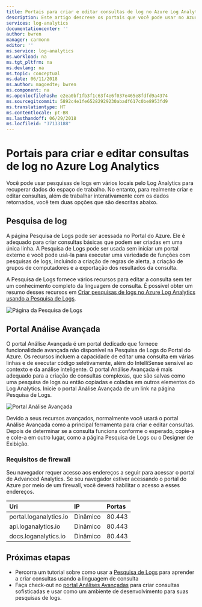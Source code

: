 ```yaml
---
title: Portais para criar e editar consultas de log no Azure Log Analytics | Microsoft Docs
description: Este artigo descreve os portais que você pode usar no Azure Log Analytics para criar e editar pesquisas de logs.
services: log-analytics
documentationcenter: ''
author: bwren
manager: carmonm
editor: ''
ms.service: log-analytics
ms.workload: na
ms.tgt_pltfrm: na
ms.devlang: na
ms.topic: conceptual
ms.date: 06/11/2018
ms.author: magoedte; bwren
ms.component: na
ms.openlocfilehash: e2ea0bf1fb3f1c63f4e6f037e465e8fdfd9a4374
ms.sourcegitcommit: 5892c4e1fe65282929230abadf617c0be8953fd9
ms.translationtype: HT
ms.contentlocale: pt-BR
ms.lasthandoff: 06/29/2018
ms.locfileid: "37133188"
---
```

# <a name="portals-for-creating-and-editing-log-queries-in-azure-log-analytics"></a>Portais para criar e editar consultas de log no Azure Log Analytics

Você pode usar pesquisas de logs em vários locais pelo Log Analytics para recuperar dados do espaço de trabalho.  No entanto, para realmente criar e editar consultas, além de trabalhar interativamente com os dados retornados, você tem duas opções que são descritas abaixo.  

## <a name="log-search"></a>Pesquisa de log 
A página Pesquisa de Logs pode ser acessada no Portal do Azure.  Ele é adequado para criar consultas básicas que podem ser criadas em uma única linha.  A Pesquisa de Logs pode ser usada sem iniciar um portal externo e você pode usá-la para executar uma variedade de funções com pesquisas de logs, incluindo a criação de regras de alerta, a criação de grupos de computadores e a exportação dos resultados da consulta.  

A Pesquisa de Logs fornece vários recursos para editar a consulta sem ter um conhecimento completo da linguagem de consulta.  É possível obter um resumo desses recursos em [Criar pesquisas de logs no Azure Log Analytics usando a Pesquisa de Logs](log-analytics-log-search-log-search-portal.md).


![Página da Pesquisa de Logs](media/log-analytics-log-search-portals/log-search-portal.png)

## <a name="advanced-analytics-portal"></a>Portal Análise Avançada
O portal Análise Avançada é um portal dedicado que fornece funcionalidade avançada não disponível na Pesquisa de Logs do Portal do Azure.  Os recursos incluem a capacidade de editar uma consulta em várias linhas e de executar código seletivamente, além do IntelliSense sensível ao contexto e da análise inteligente.  O portal Análise Avançada é mais adequado para a criação de consultas complexas, que são salvas como uma pesquisa de logs ou então copiadas e coladas em outros elementos do Log Analytics.  Inicie o portal Análise Avançada de um link na página Pesquisa de Logs.

![Portal Análise Avançada](media/log-analytics-log-search-portals/advanced-analytics-portal.png)


Devido a seus recursos avançados, normalmente você usará o portal Análise Avançada como a principal ferramenta para criar e editar consultas.  Depois de determinar se a consulta funciona conforme o esperado, copie-a e cole-a em outro lugar, como a página Pesquisa de Logs ou o Designer de Exibição.  

### <a name="firewall-requirements"></a>Requisitos de firewall
Seu navegador requer acesso aos endereços a seguir para acessar o portal de Advanced Analytics.  Se seu navegador estiver acessando o portal do Azure por meio de um firewall, você deverá habilitar o acesso a esses endereços.

| Uri | IP | Portas |
|:---|:---|:---|
| portal.loganalytics.io | Dinâmico | 80.443 |
| api.loganalytics.io    | Dinâmico | 80.443 |
| docs.loganalytics.io   | Dinâmico | 80.443 |


## <a name="next-steps"></a>Próximas etapas

- Percorra um tutorial sobre como usar a [Pesquisa de Logs](log-analytics-tutorial-viewdata.md) para aprender a criar consultas usando a linguagem de consulta
- Faça check-out no [portal Análises Avançadas](https://go.microsoft.com/fwlink/?linkid=856587) para criar consultas sofisticadas e usar como um ambiente de desenvolvimento para suas pesquisas de logs.

